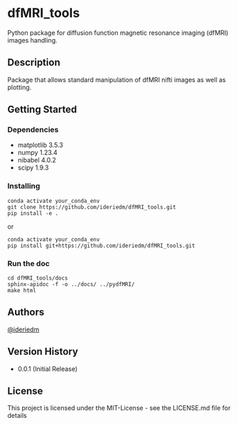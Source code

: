 # dfMRI_tools

Python package for diffusion function magnetic resonance imaging (dfMRI) images handling.

## Description

Package that allows standard manipulation of dfMRI nifti images as well as plotting.

## Getting Started

### Dependencies

* matplotlib 3.5.3
* numpy 1.23.4
* nibabel 4.0.2
* scipy 1.9.3

### Installing

```
conda activate your_conda_env
git clone https://github.com/ideriedm/dfMRI_tools.git
pip install -e .
```
or

```
conda activate your_conda_env
pip install git+https://github.com/ideriedm/dfMRI_tools.git
```

### Run the doc

```
cd dfMRI_tools/docs
sphinx-apidoc -f -o ../docs/ ../pydfMRI/
make html
```

## Authors

[@ideriedm](Ines.De-Riedmatten@chuv.ch)

## Version History

* 0.0.1 (Initial Release)

## License

This project is licensed under the MIT-License - see the LICENSE.md file for details

